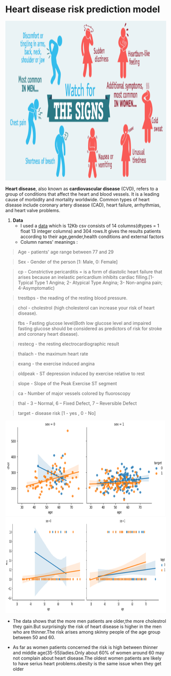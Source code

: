 # Heart disease risk prediction model 

<img src="https://github.com/Mukhriddin19980901/the-risk-of-heart-disease-predictions/blob/main/symptom.png" width='800' height='500' />


****Heart disease****, also known as **cardiovascular disease** (CVD), refers to a group of conditions that affect the heart and blood vessels. It is a leading cause of morbidity and mortality worldwide. Common types of heart disease include coronary artery disease (CAD), heart failure, arrhythmias, and heart valve problems.
1. **Data**
   - I used a [data](https://github.com/Mukhriddin19980901/the-risk-of-heart-disease-predictions/blob/main/heart.csv) which is 12Kb csv  consists of 14 columns(dtypes = 1 float 13 integer columns) and 304 rows.It gives the results patients according to their age,gender,health conditions and external factors
   - Column names' meanings :

> Age - patients' age range between 77 and 29
  
> Sex - Gender of the person [1: Male, 0: Female]

> cp - Constrictive pericarditis = is a form of diastolic heart failure that arises because an inelastic pericardium inhibits cardiac filling.[1-Typical Type 1 Angina; 2- Atypical Type Angina; 3- Non-angina pain; 4-Asymptomatic)

> trestbps - the reading of the resting blood pressure.
 
> chol - cholestrol (high cholesterol can increase your risk of heart disease).
 
> fbs - Fasting glucose level(Both low glucose level and impaired fasting glucose should be considered as predictors of risk for stroke and coronary heart disease).
 
> restecg - the resting electrocardiographic result
 
> thalach - the maximum heart rate
 
> exang - the exercise induced angina
 
> oldpeak - ST depression induced by exercise relative to rest
 
> slope - Slope of the Peak Exercise ST segment
 
> ca - Number of major vessels colored by fluoroscopy
 
> thal - 3 – Normal, 6 – Fixed Defect, 7 – Reversible Defect
 
> target - disease risk [1 - yes , 0 - No]
> 

<img src="https://github.com/Mukhriddin19980901/the-risk-of-heart-disease-predictions/blob/main/images/1.png" width='500' height='300' /> <img src="https://github.com/Mukhriddin19980901/the-risk-of-heart-disease-predictions/blob/main/images/2.png" width='600' height='300' />

- The data shows that the more men patients are older,the more cholestrol they gain.But surprisingly the risk of heart disease is higher in the men who are thinner.The risk arises among skinny people of the age group between 50 and 60.

 - As far as women patients concerned the risk is high between thinner and middle age(35-55)ladies.Only about 60% of women around 60 may not complain about heart disease.The oldest women patients are likely to have serius heart problems.obesity is the same issue when they get older
